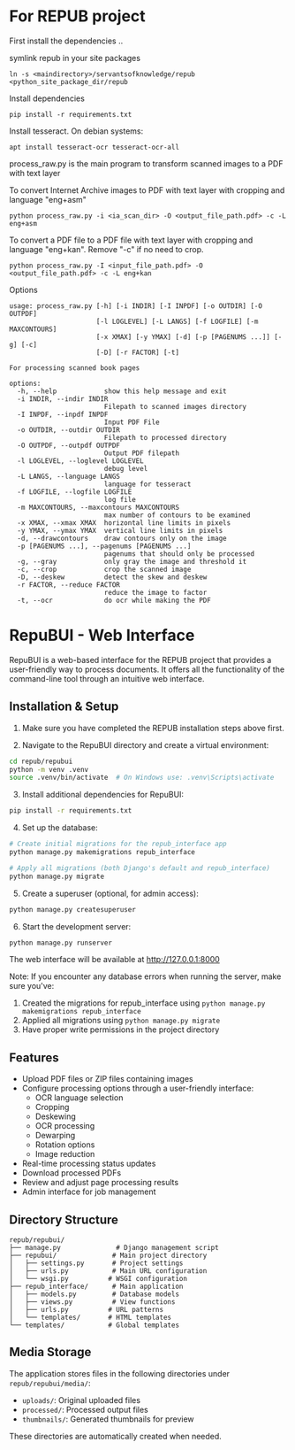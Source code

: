 For REPUB project
==================
First install the dependencies ..

symlink repub in your site packages
```
ln -s <maindirectory>/servantsofknowledge/repub <python_site_package_dir/repub

```
Install dependencies
```
pip install -r requirements.txt 
```
Install tesseract. On debian systems:
```
apt install tesseract-ocr tesseract-ocr-all
```
process_raw.py is the main program to transform scanned images to a PDF with text layer

To convert Internet Archive images to PDF with text layer with cropping and language "eng+asm"
```
python process_raw.py -i <ia_scan_dir> -O <output_file_path.pdf> -c -L eng+asm
```
To convert a PDF file to a PDF file with text layer with cropping and language "eng+kan". Remove "-c" if no need to crop.
```
python process_raw.py -I <input_file_path.pdf> -O <output_file_path.pdf> -c -L eng+kan
```

Options
```
usage: process_raw.py [-h] [-i INDIR] [-I INPDF] [-o OUTDIR] [-O OUTPDF]
                      [-l LOGLEVEL] [-L LANGS] [-f LOGFILE] [-m MAXCONTOURS]
                      [-x XMAX] [-y YMAX] [-d] [-p [PAGENUMS ...]] [-g] [-c]
                      [-D] [-r FACTOR] [-t]

For processing scanned book pages

options:
  -h, --help            show this help message and exit
  -i INDIR, --indir INDIR
                        Filepath to scanned images directory
  -I INPDF, --inpdf INPDF
                        Input PDF File
  -o OUTDIR, --outdir OUTDIR
                        Filepath to processed directory
  -O OUTPDF, --outpdf OUTPDF
                        Output PDF filepath
  -l LOGLEVEL, --loglevel LOGLEVEL
                        debug level
  -L LANGS, --language LANGS
                        language for tesseract
  -f LOGFILE, --logfile LOGFILE
                        log file
  -m MAXCONTOURS, --maxcontours MAXCONTOURS
                        max number of contours to be examined
  -x XMAX, --xmax XMAX  horizontal line limits in pixels
  -y YMAX, --ymax YMAX  vertical line limits in pixels
  -d, --drawcontours    draw contours only on the image
  -p [PAGENUMS ...], --pagenums [PAGENUMS ...]
                        pagenums that should only be processed
  -g, --gray            only gray the image and threshold it
  -c, --crop            crop the scanned image
  -D, --deskew          detect the skew and deskew
  -r FACTOR, --reduce FACTOR
                        reduce the image to factor
  -t, --ocr             do ocr while making the PDF

```

RepuBUI - Web Interface
======================

RepuBUI is a web-based interface for the REPUB project that provides a user-friendly way to process documents. It offers all the functionality of the command-line tool through an intuitive web interface.

Installation & Setup
------------------

1. Make sure you have completed the REPUB installation steps above first.

2. Navigate to the RepuBUI directory and create a virtual environment:
```bash
cd repub/repubui
python -m venv .venv
source .venv/bin/activate  # On Windows use: .venv\Scripts\activate
```

3. Install additional dependencies for RepuBUI:
```bash
pip install -r requirements.txt
```

4. Set up the database:
```bash
# Create initial migrations for the repub_interface app
python manage.py makemigrations repub_interface

# Apply all migrations (both Django's default and repub_interface)
python manage.py migrate
```

5. Create a superuser (optional, for admin access):
```bash
python manage.py createsuperuser
```

6. Start the development server:
```bash
python manage.py runserver
```

The web interface will be available at http://127.0.0.1:8000

Note: If you encounter any database errors when running the server, make sure you've:
1. Created the migrations for repub_interface using `python manage.py makemigrations repub_interface`
2. Applied all migrations using `python manage.py migrate`
3. Have proper write permissions in the project directory

Features
--------

- Upload PDF files or ZIP files containing images
- Configure processing options through a user-friendly interface:
  - OCR language selection
  - Cropping
  - Deskewing
  - OCR processing
  - Dewarping
  - Rotation options
  - Image reduction
- Real-time processing status updates
- Download processed PDFs
- Review and adjust page processing results
- Admin interface for job management

Directory Structure
-----------------

```
repub/repubui/
├── manage.py              # Django management script
├── repubui/              # Main project directory
│   ├── settings.py       # Project settings
│   ├── urls.py           # Main URL configuration
│   └── wsgi.py          # WSGI configuration
├── repub_interface/      # Main application
│   ├── models.py         # Database models
│   ├── views.py          # View functions
│   ├── urls.py          # URL patterns
│   └── templates/       # HTML templates
└── templates/           # Global templates
```

Media Storage
------------

The application stores files in the following directories under `repub/repubui/media/`:

- `uploads/`: Original uploaded files
- `processed/`: Processed output files
- `thumbnails/`: Generated thumbnails for preview

These directories are automatically created when needed.
